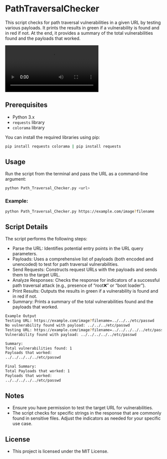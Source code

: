# PathTraversalChecker
This script checks for path traversal vulnerabilities in a given URL by testing various payloads. It prints the results in green if a vulnerability is found and in red if not. At the end, it provides a summary of the total vulnerabilities found and the payloads that worked.

![Watch the video](https://github-production-user-asset-6210df.s3.amazonaws.com/114058415/369674611-bac19f2a-d8af-4b4b-b540-68d7fdbf8db9.mp4?X-Amz-Algorithm=AWS4-HMAC-SHA256&X-Amz-Credential=AKIAVCODYLSA53PQK4ZA%2F20240922%2Fus-east-1%2Fs3%2Faws4_request&X-Amz-Date=20240922T083110Z&X-Amz-Expires=300&X-Amz-Signature=f11b10eddbf936ca5115579482196e190186a900a0e0a23d4cf4852b02cc08d2&X-Amz-SignedHeaders=host)

## Prerequisites

- Python 3.x
- `requests` library
- `colorama` library

You can install the required libraries using pip:

```sh
pip install requests colorama | pip install requests
```

## Usage
Run the script from the terminal and pass the URL as a command-line argument:
```sh
python Path_Traversal_Checker.py <url>
```
### Example:
```sh
python Path_Traversal_Checker.py https://example.com/image?filename
```

## Script Details
The script performs the following steps:

- Parse the URL: Identifies potential entry points in the URL query parameters.
- Payloads: Uses a comprehensive list of payloads (both encoded and unencoded) to test for path traversal vulnerabilities.
- Send Requests: Constructs request URLs with the payloads and sends them to the target URL.
- Analyze Responses: Checks the response for indicators of a successful path traversal attack (e.g., presence of “root:x:” or “boot loader”).
- Print Results: Outputs the results in green if a vulnerability is found and in red if not.
- Summary: Prints a summary of the total vulnerabilities found and the payloads that worked.
```sh
Example Output
Testing URL: https://example.com/image?filename=../../../etc/passwd
No vulnerability found with payload: ../../../etc/passwd
Testing URL: https://example.com/image?filename=../../../../../etc/passwd
Vulnerability found with payload: ../../../../../etc/passwd

Summary:
Total vulnerabilities found: 1
Payloads that worked:
../../../../../etc/passwd

Final Summary:
Total Payloads that worked: 1
Payloads that worked:
../../../../../etc/passwd
```

## Notes
- Ensure you have permission to test the target URL for vulnerabilities.
- The script checks for specific strings in the response that are commonly found in sensitive files. Adjust the indicators as needed for your specific use case.

## License
- This project is licensed under the MIT License.
